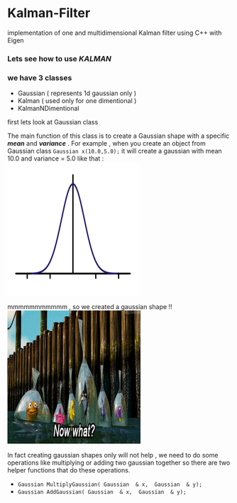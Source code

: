 # Kalman-Filter
implementation of one and multidimensional Kalman filter using C++ with Eigen 


### Lets see how to use *KALMAN*

### we have 3 classes
- Gaussian ( represents 1d gaussian only )
- Kalman ( used only for one dimentional )
- KalmanNDimentional

first lets look at Gaussian class 

The main function of this class is to create a Gaussian shape with a specific ***mean*** and ***variance*** .
For example , when you create an object from Gaussian class `Gaussian x(10.0,5.0);` it will create a gaussian with mean 10.0 and variance = 5.0  like that : <br>
<img src="https://github.com/fouad1995/Kalman-Filter/blob/master/Imgs/gaussian.png" width="300" height="300">

mmmmmmmmmmm , so we created a gaussian shape !! <br>
<img src="https://github.com/fouad1995/Kalman-Filter/blob/master/Imgs/now what.gif" width="300" height="300">

In fact creating gaussian shapes only will not help , we need to do some operations like multiplying or adding two gaussian together
so there are two helper functions that do these operations.
- `Gaussian MultiplyGaussian( Gaussian  & x,  Gaussian  & y);`
- `Gaussian AddGaussian( Gaussian  & x,  Gaussian  & y);`

